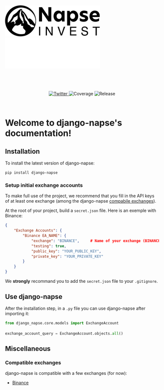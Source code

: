 
![Napse logo](theme/assets/napse_invest_logo_black.svg#only-light)
![Napse logo](theme/assets/napse_invest_logo_white.svg#only-dark)

<h1 align="center">

</h1><br>

<p align="center">
  <a href="https://twitter.com/NapseInvest">
    <img src="https://img.shields.io/twitter/follow/NapseInvest?style=flat&label=%40NapseInvest&logo=twitter&color=0bf&logoColor=fff" alt="Twitter" />
  </a>
  <a>
    <img src="https://img.shields.io/endpoint?url=https://gist.githubusercontent.com/napse-investment/40fac957532fe3b731c99067467de842/raw/django-napse-coverage.json" alt="Coverage" />
  </a>
  <a>  
    <img src="https://img.shields.io/github/v/release/napse-invest/django-napse" alt="Release" />
  </a>
</p>
<br/>



# Welcome to django-napse's documentation!

## Installation

To install the latest version of django-napse:
```bash
pip install django-napse
```

### Setup initial exchange accounts

To make full use of the project, we recommend that you fill in the API keys of at least one exchange (among the django-napse [compabile exchanges](#compatible-exchanges)).

At the root of your project, build a `secret.json` file. Here is an exemple with Binance:
```json
{
    "Exchange Accounts": {
        "Binance EA_NAME": {
            "exchange": "BINANCE",     # Name of your exchange (BINANCE, DYDX, ...)
            "testing": true,
            "public_key": "YOUR_PUBLIC_KEY",
            "private_key": "YOUR_PRIVATE_KEY"
        }
    }
}
```
We **strongly** recommand you to add the `secret.json` file to your `.gitignore`.


## Use django-napse

After the installation step, in a `.py` file you can use django-napse after importing it:
```python
from django_napse.core.models import ExchangeAccount

exchange_account_query = ExchangeAccount.objects.all()
```

## Miscellaneous

### Compatible exchanges

django-napse is compatible with a few exchanges (for now):

- [Binance]()